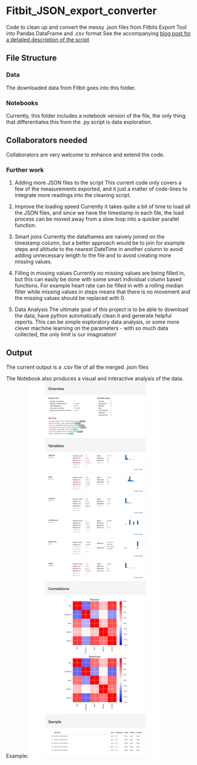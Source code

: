# Fitbit_JSON_export_converter

Code to clean up and convert the messy .json files from Fitbits Export Tool into Pandas DataFrame and .csv format 
See the accompanying [blog post for a detailed description of the script](http://dataespresso.com/en/2019/02/07/fitbit-json-to-csv/)

## File Structure

### Data
The downloaded data from Fitbit goes into this folder.

### Notebooks
Currently, this folder includes a notebook version of the file, the only thing that differentiates this from the .py script is data exploration. 

## Collaborators needed
Collaborators are very welcome to enhance and extend the code.

### Further work

1. Adding more JSON files to the script
This current code only covers a few of the measurements exported, and it just a matter of code-lines to integrate more readings into the cleaning script. 

2. Improve the loading speed
Currently it takes quite a bit of time to load all the JSON files, and since we have the timestamp in each file, the load process can be moved away from a slow loop into a quicker parallel function. 

3. Smart joins
Currently the dataframes are naively joined on the timestamp column, but a better approach would be to join for example steps and altitude to the nearest DateTime in another column to avoid adding unnecessary length to the file and to avoid creating more missing values. 

4. Filling in missing values
Currently no missing values are being filled in, but this can easily be done with some smart individual column based functions. For example heart rate can be filled in with a rolling median filter while missing values in steps means that there is no movement and the missing values should be replaced with 0. 

5. Data Analysis
The ultimate goal of this project is to be able to download the data, have python automatically clean it and generate helpful reports.
This can be simple exploratory data analysis, or some more clever machine learning on the parameters - with so much data collected, the only limit is our imagination!

## Output
The current output is a .csv file of all the merged .json files

The Notebook also produces a visual and interactive analysis of the data.
Example:
![](images/data_information.png)



